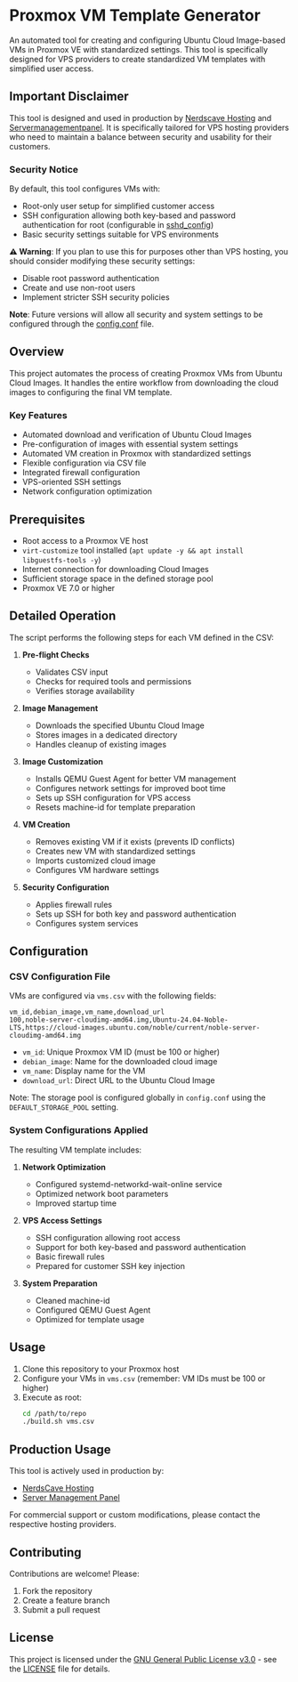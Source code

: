 # Proxmox VM Template Generator

An automated tool for creating and configuring Ubuntu Cloud Image-based VMs in Proxmox VE with standardized settings. This tool is specifically designed for VPS providers to create standardized VM templates with simplified user access.

## Important Disclaimer

This tool is designed and used in production by [Nerdscave Hosting](https://nerdscave-hosting.com) and [Servermanagementpanel](https://servermanagementpanel.com). It is specifically tailored for VPS hosting providers who need to maintain a balance between security and usability for their customers.

### Security Notice

By default, this tool configures VMs with:
- Root-only user setup for simplified customer access
- SSH configuration allowing both key-based and password authentication for root (configurable in [sshd_config](data/etc/ssh/sshd_config))
- Basic security settings suitable for VPS environments

**⚠️ Warning**: If you plan to use this for purposes other than VPS hosting, you should consider modifying these security settings:
- Disable root password authentication
- Create and use non-root users
- Implement stricter SSH security policies

**Note**: Future versions will allow all security and system settings to be configured through the [config.conf](config.conf) file.

## Overview

This project automates the process of creating Proxmox VMs from Ubuntu Cloud Images. It handles the entire workflow from downloading the cloud images to configuring the final VM template.

### Key Features

- Automated download and verification of Ubuntu Cloud Images
- Pre-configuration of images with essential system settings
- Automated VM creation in Proxmox with standardized settings
- Flexible configuration via CSV file
- Integrated firewall configuration
- VPS-oriented SSH settings
- Network configuration optimization

## Prerequisites

- Root access to a Proxmox VE host
- `virt-customize` tool installed (```apt update -y && apt install libguestfs-tools -y```)
- Internet connection for downloading Cloud Images
- Sufficient storage space in the defined storage pool
- Proxmox VE 7.0 or higher

## Detailed Operation

The script performs the following steps for each VM defined in the CSV:

1. **Pre-flight Checks**
   - Validates CSV input
   - Checks for required tools and permissions
   - Verifies storage availability

2. **Image Management**
   - Downloads the specified Ubuntu Cloud Image
   - Stores images in a dedicated directory
   - Handles cleanup of existing images

3. **Image Customization**
   - Installs QEMU Guest Agent for better VM management
   - Configures network settings for improved boot time
   - Sets up SSH configuration for VPS access
   - Resets machine-id for template preparation

4. **VM Creation**
   - Removes existing VM if it exists (prevents ID conflicts)
   - Creates new VM with standardized settings
   - Imports customized cloud image
   - Configures VM hardware settings

5. **Security Configuration**
   - Applies firewall rules
   - Sets up SSH for both key and password authentication
   - Configures system services

## Configuration

### CSV Configuration File

VMs are configured via `vms.csv` with the following fields:

```csv
vm_id,debian_image,vm_name,download_url
100,noble-server-cloudimg-amd64.img,Ubuntu-24.04-Noble-LTS,https://cloud-images.ubuntu.com/noble/current/noble-server-cloudimg-amd64.img
```

- `vm_id`: Unique Proxmox VM ID (must be 100 or higher)
- `debian_image`: Name for the downloaded cloud image
- `vm_name`: Display name for the VM
- `download_url`: Direct URL to the Ubuntu Cloud Image

Note: The storage pool is configured globally in `config.conf` using the `DEFAULT_STORAGE_POOL` setting.

### System Configurations Applied

The resulting VM template includes:

1. **Network Optimization**
   - Configured systemd-networkd-wait-online service
   - Optimized network boot parameters
   - Improved startup time

2. **VPS Access Settings**
   - SSH configuration allowing root access
   - Support for both key-based and password authentication
   - Basic firewall rules
   - Prepared for customer SSH key injection

3. **System Preparation**
   - Cleaned machine-id
   - Configured QEMU Guest Agent
   - Optimized for template usage

## Usage

1. Clone this repository to your Proxmox host
2. Configure your VMs in `vms.csv` (remember: VM IDs must be 100 or higher)
3. Execute as root:
   ```bash
   cd /path/to/repo
   ./build.sh vms.csv
   ```

## Production Usage

This tool is actively used in production by:
- [NerdsCave Hosting](https://nerdscave-hosting.com)
- [Server Management Panel](https://servermanagementpanel.com)

For commercial support or custom modifications, please contact the respective hosting providers.

## Contributing

Contributions are welcome! Please:

1. Fork the repository
2. Create a feature branch
3. Submit a pull request

## License

This project is licensed under the [GNU General Public License v3.0](LICENSE) - see the [LICENSE](LICENSE) file for details.
